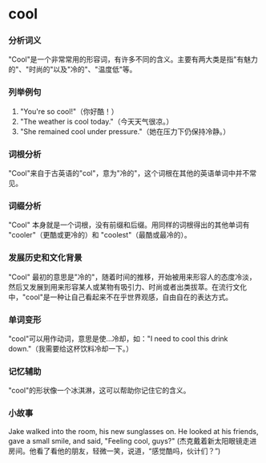 # cool

### 分析词义

  

"Cool"是一个非常常用的形容词，有许多不同的含义。主要有两大类是指"有魅力的"、"时尚的"以及"冷的"、"温度低"等。

  

### 列举例句

  

1.  "You're so cool!"（你好酷！）
2.  "The weather is cool today."（今天天气很凉。）
3.  "She remained cool under pressure."（她在压力下仍保持冷静。）

  

### 词根分析

  

"Cool"来自于古英语的"col"，意为"冷的"，这个词根在其他的英语单词中并不常见。

  

### 词缀分析

  

"Cool" 本身就是一个词根，没有前缀和后缀。用同样的词根得出的其他单词有 "cooler"（更酷或更冷的）和 "coolest"（最酷或最冷的）。

  

### 发展历史和文化背景

  

"Cool" 最初的意思是"冷的"，随着时间的推移，开始被用来形容人的态度冷淡，然后又发展到用来形容某人或某物有吸引力、时尚或者出类拔萃。在流行文化中，"cool"是一种让自己看起来不在乎世界观感，自由自在的表达方式。

  

### 单词变形

  

"cool"可以用作动词，意思是使...冷却，如："I need to cool this drink down."（我需要给这杯饮料冷却一下。）

  

### 记忆辅助

  

"cool"的形状像一个冰淇淋，这可以帮助你记住它的含义。

  

### 小故事

  

Jake walked into the room, his new sunglasses on. He looked at his friends, gave a small smile, and said, "Feeling cool, guys?" (杰克戴着新太阳眼镜走进房间。他看了看他的朋友，轻微一笑，说道，“感觉酷吗，伙计们？”)
